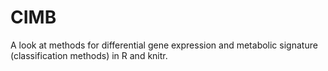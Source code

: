 # CIMB
A look at methods for differential gene expression and metabolic signature (classification methods) in R and knitr.
